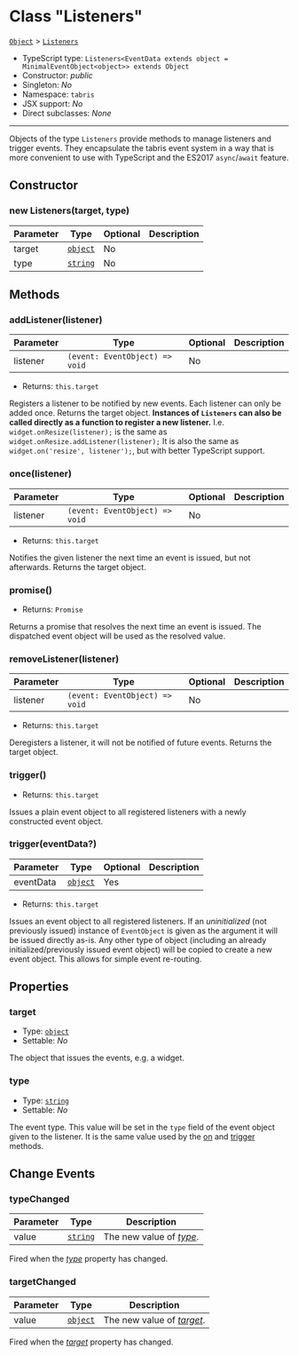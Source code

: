 ---
---
# Class "Listeners"

<span style="white-space:nowrap;">[`Object`](https://developer.mozilla.org/en-US/docs/Web/JavaScript/Reference/Global_Objects/Object)</span> > <span style="white-space:nowrap;">[`Listeners`](Listeners.md)</span>

* TypeScript type: `Listeners<EventData extends object = MinimalEventObject<object>> extends Object`
* Constructor: *public*
* Singleton: *No*
* Namespace: `tabris`
* JSX support: *No*
* Direct subclasses: *None*
--------
Objects of the type `Listeners` provide methods to manage listeners and trigger events. They encapsulate the tabris event system in a way that is more convenient to use with TypeScript and the ES2017 `async`/`await` feature.


## Constructor

### new Listeners(target, type)

Parameter|Type|Optional|Description
-|-|-|-
target | <span style="white-space:nowrap;">[`object`](https://developer.mozilla.org/en-US/docs/Web/JavaScript/Reference/Global_Objects/Object)</span> | No | 
type | <span style="white-space:nowrap;">[`string`](https://developer.mozilla.org/en-US/docs/Web/JavaScript/Data_structures#String_type)</span> | No | 

## Methods

### addListener(listener)



Parameter|Type|Optional|Description
-|-|-|-
listener | <span style="white-space:nowrap;">`(event: EventObject) => void`</span> | No | 
* Returns: <span style="white-space:nowrap;">`this.target`</span>

Registers a listener to be notified by new events. Each listener can only be added once. Returns the target object. **Instances of  `Listeners` can also be called directly as a function to register a new listener.** I.e. `widget.onResize(listener);` is the same as `widget.onResize.addListener(listener);` It is also the same as `widget.on('resize', listener');`, but with better TypeScript support. 

### once(listener)



Parameter|Type|Optional|Description
-|-|-|-
listener | <span style="white-space:nowrap;">`(event: EventObject) => void`</span> | No | 
* Returns: <span style="white-space:nowrap;">`this.target`</span>

Notifies the given listener the next time an event is issued, but not afterwards. Returns the target object.

### promise()

* Returns: <span style="white-space:nowrap;">`Promise`</span>

Returns a promise that resolves the next time an event is issued. The dispatched event object will be used as the resolved value.

### removeListener(listener)



Parameter|Type|Optional|Description
-|-|-|-
listener | <span style="white-space:nowrap;">`(event: EventObject) => void`</span> | No | 
* Returns: <span style="white-space:nowrap;">`this.target`</span>

Deregisters a listener, it will not be notified of future events. Returns the target object.

### trigger()

* Returns: <span style="white-space:nowrap;">`this.target`</span>

Issues a plain event object to all registered listeners with a newly constructed event object.

### trigger(eventData?)



Parameter|Type|Optional|Description
-|-|-|-
eventData | <span style="white-space:nowrap;">[`object`](https://developer.mozilla.org/en-US/docs/Web/JavaScript/Reference/Global_Objects/Object)</span> | Yes | 
* Returns: <span style="white-space:nowrap;">`this.target`</span>

Issues an event object to all registered listeners. If an _uninitialized_ (not previously issued) instance of `EventObject` is given as the argument it will be issued directly as-is. Any other type of object (including an already initialized/previously issued event object) will be copied to create a new event object. This allows for simple event re-routing.


## Properties

### target


* Type: <span style="white-space:nowrap;">[`object`](https://developer.mozilla.org/en-US/docs/Web/JavaScript/Reference/Global_Objects/Object)</span>
* Settable: *No*



The object that issues the events, e.g. a widget.

### type


* Type: <span style="white-space:nowrap;">[`string`](https://developer.mozilla.org/en-US/docs/Web/JavaScript/Data_structures#String_type)</span>
* Settable: *No*



The event type. This value will be set in the `type` field of the event object given to the listener. It is the same value used by the [on](NativeObject#ontype-listener-context) and [trigger](http://docs.tabris.com/latest/api/NativeObject.html#triggertype) methods.


## Change Events

### typeChanged

Parameter|Type|Description
-|-|-
value | <span style="white-space:nowrap;">[`string`](https://developer.mozilla.org/en-US/docs/Web/JavaScript/Data_structures#String_type)</span> | The new value of [*type*](#type).

Fired when the [*type*](#type) property has changed.

### targetChanged

Parameter|Type|Description
-|-|-
value | <span style="white-space:nowrap;">[`object`](https://developer.mozilla.org/en-US/docs/Web/JavaScript/Reference/Global_Objects/Object)</span> | The new value of [*target*](#target).

Fired when the [*target*](#target) property has changed.

